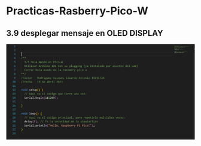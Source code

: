# Practicas-Rasberry-Pico-W

## 3.9 desplegar mensaje en OLED DISPLAY
![3.9 desplegar mensaje en OLED DISPLAY](HelloWorld.png)
